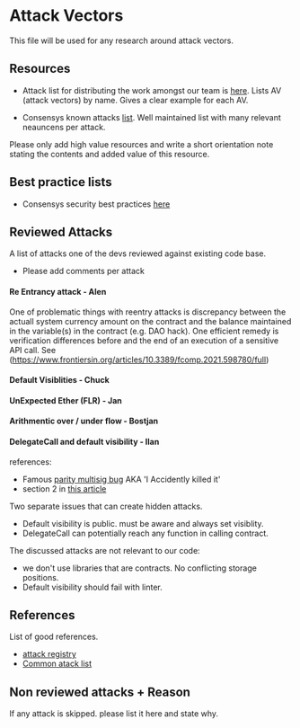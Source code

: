 
# Attack Vectors

This file will be used for any research around attack vectors.

## Resources
- Attack list for distributing the work amongst our team is [here](https://blog.sigmaprime.io/solidity-security.html). Lists AV (attack vectors) by name. Gives a clear example for each AV.

- Consensys known attacks [list](https://consensys.github.io/smart-contract-best-practices/known_attacks/). Well maintained list with many relevant neauncens per attack.

Please only add high value resources and write a short orientation note stating the contents and added value of this resource.

## Best practice lists
- Consensys security best practices [here](https://consensys.github.io/smart-contract-best-practices/recommendations/)

## Reviewed Attacks

A list of attacks one of the devs reviewed against existing code base.
- Please add comments per attack

#### Re Entrancy attack - Alen

One of problematic things with reentry attacks is discrepancy between the actuall system currency amount on the contract and the balance maintained in the variable(s) in the contract (e.g. DAO hack).
One efficient remedy is verification differences before and the end of an execution of a sensitive API call.
See (https://www.frontiersin.org/articles/10.3389/fcomp.2021.598780/full)

#### Default Visiblities - Chuck

#### UnExpected Ether (FLR) - Jan

#### Arithmentic over / under flow - Bostjan


#### DelegateCall and default visibility - Ilan
references:
- Famous [parity multisig bug](https://blog.comae.io/the-280m-ethereums-bug-f28e5de43513) AKA 'I Accidently killed it'
- section 2 in [this article](https://medium.com/loom-network/how-to-secure-your-smart-contracts-6-solidity-vulnerabilities-and-how-to-avoid-them-part-1-c33048d4d17d)

Two separate issues that can create hidden attacks.
 - Default visibility is public. must be aware and always set visiblity.
 - DelegateCall can potentially reach any function in calling contract.

 The discussed attacks are not relevant to our code:
  - we don't use libraries that are contracts. No conflicting storage positions.
  - Default visibility should fail with linter. 

## References
List of good references.

- [attack registry](https://swcregistry.io/)
- [Common atack list](https://medium.com/coinmonks/common-attacks-in-solidity-and-how-to-defend-against-them-9bc3994c7c18)

## Non reviewed attacks + Reason
If any attack is skipped. please list it here and state why.